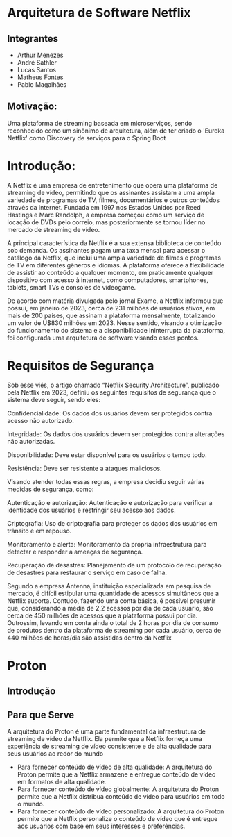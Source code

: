 # Arquitetura de Software Netflix

## Integrantes
  * Arthur Menezes
  * André Sathler
  * Lucas Santos
  * Matheus Fontes
  * Pablo Magalhães

## Motivação: 
Uma plataforma de streaming baseada em microserviços, sendo reconhecido como um sinônimo de arquitetura, além de ter criado o 'Eureka Netflix' como Discovery de serviços para o Spring Boot


# Introdução:
A Netflix é uma empresa de entretenimento que opera uma plataforma de streaming de vídeo, permitindo que os assinantes assistam a uma ampla variedade de programas de TV, filmes, documentários e outros conteúdos através da internet. Fundada em 1997 nos Estados Unidos por Reed Hastings e Marc Randolph, a empresa começou como um serviço de locação de DVDs pelo correio, mas posteriormente se tornou líder no mercado de streaming de vídeo.


A principal característica da Netflix é a sua extensa biblioteca de conteúdo sob demanda. Os assinantes pagam uma taxa mensal para acessar o catálogo da Netflix, que inclui uma ampla variedade de filmes e programas de TV em diferentes gêneros e idiomas. A plataforma oferece a flexibilidade de assistir ao conteúdo a qualquer momento, em praticamente qualquer dispositivo com acesso à internet, como computadores, smartphones, tablets, smart TVs e consoles de videogame.


De acordo com matéria divulgada pelo jornal Exame, a Netflix informou que possui, em janeiro de 2023, cerca de 231 milhões de usuários ativos, em mais de 200 países, que assinam a plataforma mensalmente, totalizando um valor de U$830 milhões em 2023. Nesse sentido, visando a otimização do funcionamento do sistema e a disponibilidade ininterrupta da plataforma, foi configurada uma arquitetura de software visando esses pontos.

# Requisitos de Segurança
Sob esse viés, o artigo chamado “Netflix Security Architecture”, publicado pela Netflix em 2023, definiu os seguintes requisitos de segurança que o sistema deve seguir, sendo eles: 


Confidencialidade: Os dados dos usuários devem ser protegidos contra acesso não autorizado.

Integridade: Os dados dos usuários devem ser protegidos contra alterações não autorizadas.

Disponibilidade: Deve estar disponível para os usuários o tempo todo.

Resistência: Deve ser resistente a ataques maliciosos.


Visando atender todas essas regras, a empresa decidiu seguir várias medidas de segurança, como: 


Autenticação e autorização: Autenticação e autorização para verificar a identidade dos usuários e restringir seu acesso aos dados.

Criptografia: Uso de criptografia para proteger os dados dos usuários em trânsito e em repouso.

Monitoramento e alerta: Monitoramento da própria infraestrutura para detectar e responder a ameaças de segurança.

Recuperação de desastres: Planejamento de um protocolo de recuperação de desastres para restaurar o serviço em caso de falha.


Segundo a empresa Antenna, instituição especializada em pesquisa de mercado, é difícil estipular uma quantidade de acessos simultâneos que a Netflix suporta. Contudo, fazendo uma conta básica, é possível presumir que, considerando a média de 2,2 acessos por dia de cada usuário, são cerca de 450 milhões de acessos que a plataforma possui por dia. Outrossim, levando em conta ainda o total de 2 horas por dia de consumo de produtos dentro da plataforma de streaming por cada usuário, cerca de 440 milhões de horas/dia são assistidas dentro da Netflix



# Proton
## Introdução

## Para que Serve

A arquitetura do Proton é uma parte fundamental da infraestrutura de streaming de vídeo da Netflix. Ela permite que a Netflix forneça uma experiência de streaming de vídeo consistente e de alta qualidade para seus usuários ao redor do mundo

* Para fornecer conteúdo de vídeo de alta qualidade: A arquitetura do Proton permite que a Netflix armazene e entregue conteúdo de vídeo em formatos de alta qualidade.
* Para fornecer conteúdo de vídeo globalmente: A arquitetura do Proton permite que a Netflix distribua conteúdo de vídeo para usuários em todo o mundo.
* Para fornecer conteúdo de vídeo personalizado: A arquitetura do Proton permite que a Netflix personalize o conteúdo de vídeo que é entregue aos usuários com base em seus interesses e preferências.

